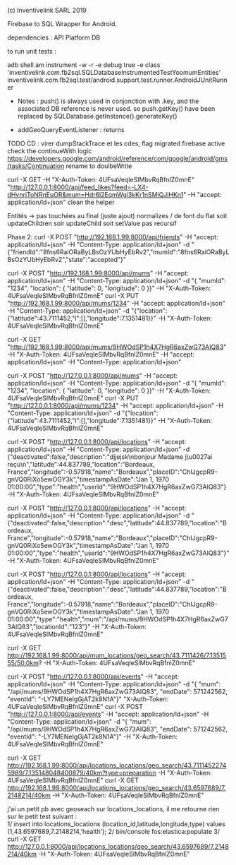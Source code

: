 (c) Inventivelink SARL 2019

Firebase to SQL Wrapper for Android.

dependencies : API Platform DB

to run unit tests : 

adb shell am instrument -w -r   -e debug true -e class 'inventivelink.com.fb2sql.SQLDatabaseInstrumentedTestYoomumEntities' inventivelink.com.fb2sql.test/android.support.test.runner.AndroidJUnitRunner





- Notes : push() is always used in conjonction with .key, and the associated DB reference is never used. 
so push.getKey() have been replaced by SQLDatabase.getInstance().generateKey()


- addGeoQueryEventListener : returns 


TODO CD : 
virer dumpStackTrace et les cdes, 
flag migrated
firebase active
check the continueWith logic https://developers.google.com/android/reference/com/google/android/gms/tasks/Continuation
rename to doulbeWrite



curl -X GET -H "X-Auth-Token: 4UFsaVeqleSIMbvRqBfnlZ0mnE" "http://127.0.0.1:8000/api/feed_likes?feed=-LX4-dHvnrjToNRnEuOR&mum=Hdr6l2EqmWgi3kKr1nSMiQJiHKn1" -H "accept: application/ld+json"
clean the helper

Entités -> pas touchées au final (juste ajout)
normalizes / de font du flat soit updateChildren soir updateChild soit setValue pas recursif

Phase 2: 
curl -X POST "http://192.168.1.99:8000/api/friends" -H "accept: application/ld+json" -H "Content-Type: application/ld+json" -d "{\"friendId\":\"8fns6RaiORaByLBsOzYUbHyEbRv2\",\"mumId\":\"8fns6RaiORaByLBsOzYUbHyEbRv2\",\"state\":\"accepted\"}"

curl -X POST "http://192.168.1.99:8000/api/mums" -H "accept: application/ld+json" -H "Content-Type: application/ld+json" -d "{ \"mumId\": \"1234\", \"location\": { \"latitude\": 0, \"longitude\": 0 }}" -H "X-Auth-Token: 4UFsaVeqleSIMbvRqBfnlZ0mnE"
curl -X PUT "http://192.168.1.99:8000/api/mums/1234" -H "accept: application/ld+json" -H "Content-Type: application/ld+json" -d "{\"location\":{\"latitude\":43.7111452,\"l\":[],\"longitude\":7.1351481}}" -H "X-Auth-Token: 4UFsaVeqleSIMbvRqBfnlZ0mnE"

curl -X GET "http://192.168.1.99:8000/api/mums/9HWOdSP1h4X7HgR6axZwG73AIQ83" -H "X-Auth-Token: 4UFsaVeqleSIMbvRqBfnlZ0mnE" -H "accept: application/ld+json" -H "Content-Type: application/ld+json" 



curl -X POST "http://127.0.0.1:8000/api/mums" -H "accept: application/ld+json" -H "Content-Type: application/ld+json" -d "{ \"mumId\": \"1234\", \"location\": { \"latitude\": 0, \"longitude\": 0 }}" -H "X-Auth-Token: 4UFsaVeqleSIMbvRqBfnlZ0mnE"
curl -X PUT "http://127.0.0.1:8000/api/mums/1234" -H "accept: application/ld+json" -H "Content-Type: application/ld+json" -d "{\"location\":{\"latitude\":43.7111452,\"l\":[],\"longitude\":7.1351481}}" -H "X-Auth-Token: 4UFsaVeqleSIMbvRqBfnlZ0mnE"

curl -X POST "http://127.0.0.1:8000/api/locations" -H "accept: application/ld+json" -H "Content-Type: application/ld+json" -d  {"deactivated":false,"description":"djjejsk\nbonjour Madame j\u0027ai reçu\n","latitude":44.837789,"location":"Bordeaux, France","longitude":-0.57918,"name":"Bordeaux","placeID":"ChIJgcpR9-gnVQ0RiXo5ewOGY3k","timestampAsDate":"Jan 1, 1970 01:00:00","type":"health","userId":"9HWOdSP1h4X7HgR6axZwG73AIQ83"} -H "X-Auth-Token: 4UFsaVeqleSIMbvRqBfnlZ0mnE"

curl -X POST "http://127.0.0.1:8000/api/locations" -H "accept: application/ld+json" -H "Content-Type: application/ld+json" -d "{\"deactivated\":false,\"description\":\"desc\",\"latitude\":44.837789,\"location\":\"Bordeaux, France\",\"longitude\":-0.57918,\"name\":\"Bordeaux\",\"placeID\":\"ChIJgcpR9-gnVQ0RiXo5ewOGY3k\",\"timestampAsDate\":\"Jan 1, 1970 01:00:00\",\"type\":\"health\",\"userId\":\"9HWOdSP1h4X7HgR6axZwG73AIQ83\"}" -H "X-Auth-Token: 4UFsaVeqleSIMbvRqBfnlZ0mnE"



curl -X POST "http://127.0.0.1:8000/api/locations" -H "accept: application/ld+json" -H "Content-Type: application/ld+json" -d "{\"deactivated\":false,\"description\":\"desc\",\"latitude\":44.837789,\"location\":\"Bordeaux, France\",\"longitude\":-0.57918,\"name\":\"Bordeaux\",\"placeID\":\"ChIJgcpR9-gnVQ0RiXo5ewOGY3k\",\"timestampAsDate\":\"Jan 1, 1970 01:00:00\",\"type\":\"health\",\"mum\":\"/api/mums/9HWOdSP1h4X7HgR6axZwG73AIQ83\",\"locationId\":\"123\"}" -H "X-Auth-Token: 4UFsaVeqleSIMbvRqBfnlZ0mnE"


curl -X GET http://192.168.1.99:8000/api/mum_locations/geo_search/43.7111426/7.1351555/50.0km? -H "X-Auth-Token: 4UFsaVeqleSIMbvRqBfnlZ0mnE"

curl -X POST "http://127.0.0.1:8000/api/events" -H "accept: application/ld+json" -H "Content-Type: application/ld+json" -d "{ \"mum\": \"/api/mums/9HWOdSP1h4X7HgR6axZwG73AIQ83\", \"endDate\": 571242562, \"eventId\": \"-LY7MENeIgGjAT2k8N1A\"}" "X-Auth-Token: 4UFsaVeqleSIMbvRqBfnlZ0mnE"
curl -X POST "http://127.0.0.1:8000/api/events" -H "accept: application/ld+json" -H "Content-Type: application/ld+json" -d "{ \"mum\": \"/api/mums/9HWOdSP1h4X7HgR6axZwG73AIQ83\", \"endDate\": 571242562, \"eventId\": \"-LY7MENeIgGjAT2k8N1A\"}"  -H "X-Auth-Token: 4UFsaVeqleSIMbvRqBfnlZ0mnE"

curl -X GET  http://192.168.1.99:8000/api/locations_locations/geo_search/43.71114522745989/7.135148048400879/40km?type=preparation -H "X-Auth-Token: 4UFsaVeqleSIMbvRqBfnlZ0mnE"
curl -X GET  http://192.168.1.99:8000/api/locations_locations/geo_search/43.6597689/7.2148214/40km -H "X-Auth-Token: 4UFsaVeqleSIMbvRqBfnlZ0mnE"

j'ai un petit pb avec geoseach sur locations_locations, il me retourne rien sur le petit test suivant :  
1/ insert into locations_locations (location_id,latitude,longitude,type) values (1,43.6597689,7.2148214,'health'); 
2/ bin/console fos:elastica:populate
3/ curl -X GET  http://127.0.0.1:8000/api/locations_locations/geo_search/43.6597689/7.2148214/40km -H "X-Auth-Token: 4UFsaVeqleSIMbvRqBfnlZ0mnE"



